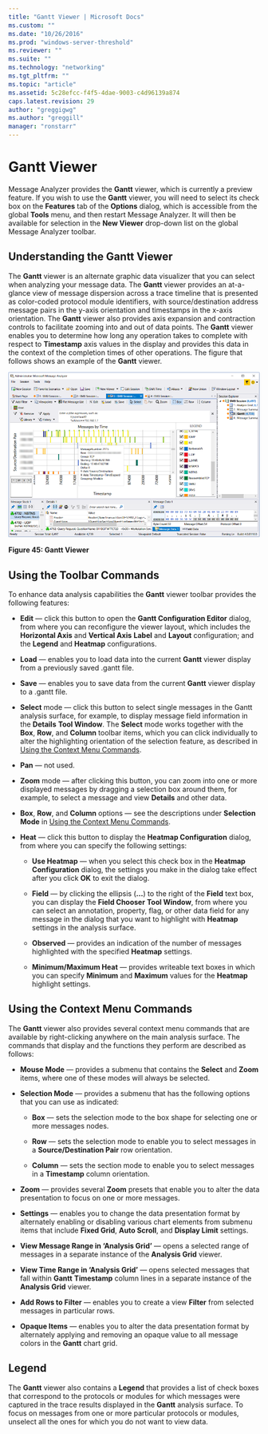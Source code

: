 ```yaml
---
title: "Gantt Viewer | Microsoft Docs"
ms.custom: ""
ms.date: "10/26/2016"
ms.prod: "windows-server-threshold"
ms.reviewer: ""
ms.suite: ""
ms.technology: "networking"
ms.tgt_pltfrm: ""
ms.topic: "article"
ms.assetid: 5c28efcc-f4f5-4dae-9003-c4d96139a874
caps.latest.revision: 29
author: "greggigwg"
ms.author: "greggill"
manager: "ronstarr"
---
```


# Gantt Viewer

Message Analyzer provides the **Gantt** viewer, which is currently a preview feature. If you wish to use the **Gantt** viewer, you will need to select its check box on the **Features** tab of the **Options** dialog, which is accessible from the global **Tools** menu, and then restart Message Analyzer. It will then be available for selection in the **New Viewer** drop-down list on the global Message Analyzer toolbar.  
  
## Understanding the Gantt Viewer  

 The **Gantt** viewer is an alternate graphic data visualizer that you can select when analyzing your message data. The **Gantt** viewer provides an at-a-glance view of message dispersion across a trace timeline that is presented as color-coded protocol module identifiers, with source/destination address message pairs in the y-axis orientation and timestamps in the x-axis orientation. The **Gantt** viewer also provides axis expansion and contraction controls to facilitate zooming into and out of data points. The **Gantt** viewer enables you to determine how long any operation takes to complete with respect to **Timestamp** axis values in the display and provides this data in the context of the completion times of other operations. The figure that follows shows an example of the **Gantt** viewer.  
  
 ![Gantt Viewer](media/fig45-gantt-viewer.png "Fig45-Gantt Viewer")  
  
 **Figure 45: Gantt Viewer**  
  
## Using the Toolbar Commands  

 To enhance data analysis capabilities the **Gantt** viewer toolbar provides the following features:  
  
-   **Edit** — click this button to open the **Gantt Configuration Editor** dialog, from where you can reconfigure the viewer layout, which includes the **Horizontal Axis** and **Vertical Axis** **Label** and **Layout** configuration; and the **Legend** and **Heatmap** configurations.  
  
-   **Load** — enables you to load data into the current **Gantt** viewer display from a previously saved .gantt file.  
  
-   **Save** — enables you to save data from the current **Gantt** viewer display to a .gantt file.  
  
-   **Select** mode — click this button to select single messages in the Gantt analysis surface, for example, to display message field information in the **Details** **Tool Window**. The **Select** mode works together with the **Box**, **Row**, and **Column** toolbar items, which you can click individually to alter the highlighting orientation of the selection feature, as described in [Using the Context Menu Commands](gantt-viewer.md#BKMK_ContextCommands).  
  
-   **Pan** — not used.  
  
-   **Zoom** mode — after clicking this button, you can zoom into one or more displayed messages by dragging a selection box around them, for example, to select a message and view **Details** and other data.  
  
-   **Box**, **Row**, and **Column** options — see the descriptions under **Selection Mode** in [Using the Context Menu Commands](gantt-viewer.md#BKMK_ContextCommands).  
  
-   **Heat** — click this button to display the **Heatmap Configuration** dialog, from where you can specify the following settings:  
  
    -   **Use Heatmap** — when you select this check box in the **Heatmap Configuration** dialog, the settings you make in the dialog take effect after you click **OK** to exit the dialog.  
  
    -   **Field** — by clicking the ellipsis (**…**) to the right of the **Field** text box, you can display the **Field Chooser** **Tool Window**, from where you can select an annotation, property, flag, or other data field for any message in the dialog that you want to highlight with **Heatmap** settings in the analysis surface.  
  
    -   **Observed** — provides an indication of the number of messages highlighted with the specified **Heatmap** settings.  
  
    -   **Minimum/Maximum Heat** — provides writeable text boxes in which you can specify **Minimum** and **Maximum** values for the **Heatmap** highlight settings.  
  
<a name="BKMK_ContextCommands"></a>   
## Using the Context Menu Commands  
 The **Gantt** viewer also provides several context menu commands that are available by right-clicking anywhere on the main analysis surface. The commands that display and the functions they perform are described as follows:  
  
-   **Mouse Mode** — provides a submenu that contains the **Select** and **Zoom** items, where one of these modes will always be selected.  
  
-   **Selection Mode** — provides a submenu that has the following options that you can use as indicated:  
  
    -   **Box** — sets the selection mode to the box shape for selecting one or more messages nodes.  
  
    -   **Row** — sets the selection mode to enable you to select messages in a **Source/Destination Pair** row orientation.  
  
    -   **Column** — sets the section mode to enable you to select messages in a **Timestamp** column orientation.  
  
-   **Zoom** — provides several **Zoom** presets that enable you to alter the data presentation to focus on one or more messages.  
  
-   **Settings** — enables you to change the data presentation format by alternately enabling or disabling various chart elements from submenu items that include **Fixed Grid**, **Auto Scroll**, and **Display Limit** settings.  
  
-   **View Message Range in ‘Analysis Grid’** — opens a selected range of messages in a separate instance of the **Analysis Grid** viewer.  
  
-   **View Time Range in ‘Analysis Grid’** — opens selected messages that fall within **Gantt** **Timestamp** column lines in a separate instance of the **Analysis Grid** viewer.  
  
-   **Add Rows to Filter** — enables you to create a view **Filter** from selected messages in particular rows.  
  
-   **Opaque Items** — enables you to alter the data presentation format by alternately applying and removing an opaque value to all message colors in the **Gantt** chart grid.  
  
## Legend  

 The **Gantt** viewer also contains a **Legend** that provides a list of check boxes that correspond to the protocols or modules for which messages were captured in the trace results displayed in the **Gantt** analysis surface. To focus on messages from one or more particular protocols or modules, unselect all the ones for which you do not want to view data.